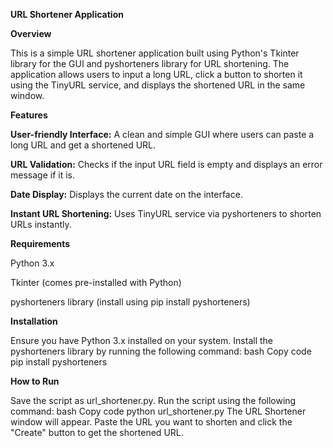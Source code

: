 **URL Shortener Application**

**Overview**

This is a simple URL shortener application built using Python's Tkinter library for the GUI and pyshorteners library for URL shortening. The application allows users to input a long URL, click a button to shorten it using the TinyURL service, and displays the shortened URL in the same window.

**Features**

**User-friendly Interface:** A clean and simple GUI where users can paste a long URL and get a shortened URL.


**URL Validation:** Checks if the input URL field is empty and displays an error message if it is.


**Date Display:** Displays the current date on the interface.


**Instant URL Shortening:** Uses TinyURL service via pyshorteners to shorten URLs instantly.


**Requirements**

Python 3.x


Tkinter (comes pre-installed with Python)


pyshorteners library (install using pip install pyshorteners)


**Installation**

Ensure you have Python 3.x installed on your system.
Install the pyshorteners library by running the following command:
bash
Copy code
pip install pyshorteners


**How to Run**

Save the script as url_shortener.py.
Run the script using the following command:
bash
Copy code
python url_shortener.py
The URL Shortener window will appear. Paste the URL you want to shorten and click the "Create" button to get the shortened URL.
